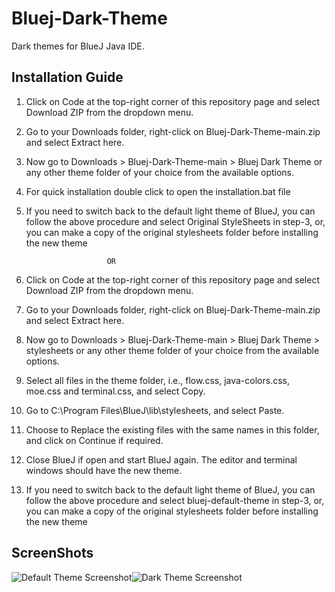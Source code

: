 # Bluej-Dark-Theme
Dark themes for BlueJ Java IDE.
## Installation Guide
1. Click on Code at the top-right corner of this repository page and select Download ZIP from the dropdown menu.  
2. Go to your Downloads folder, right-click on Bluej-Dark-Theme-main.zip and select Extract here.
3. Now go to Downloads > Bluej-Dark-Theme-main > Bluej Dark Theme or any other theme folder of your choice from the available options.
4. For quick installation double click to open the installation.bat file
5. If you need to switch back to the default light theme of BlueJ, you can follow the above procedure and select Original StyleSheets in step-3, or, you can make a copy of the original stylesheets folder before installing the new theme

                         OR  

1. Click on Code at the top-right corner of this repository page and select Download ZIP from the dropdown menu.  
2. Go to your Downloads folder, right-click on Bluej-Dark-Theme-main.zip and select Extract here.  
3. Now go to Downloads > Bluej-Dark-Theme-main > Bluej Dark Theme > stylesheets or any other theme folder of your choice from the available options.  
4. Select all files in the theme folder, i.e., flow.css, java-colors.css, moe.css and terminal.css, and select Copy.  
5. Go to C:\Program Files\BlueJ\lib\stylesheets, and select Paste.  
6. Choose to Replace the existing files with the same names in this folder, and click on Continue if required.  
7. Close BlueJ if open and start BlueJ again. The editor and terminal windows should have the new theme.  
8. If you need to switch back to the default light theme of BlueJ, you can follow the above procedure and select bluej-default-theme in step-3, or, you can make a copy of the original stylesheets folder before installing the new theme  
## ScreenShots
![Default Theme Screenshot](https://github.com/Laserbolt/Bluej-Dark-Theme/assets/160458697/5a471ed5-88c6-4459-9d69-ec891f2be617)![Dark Theme Screenshot](https://github.com/Laserbolt/Bluej-Dark-Theme/assets/160458697/279d7721-481a-4beb-b7bb-8d3236c5db72)


